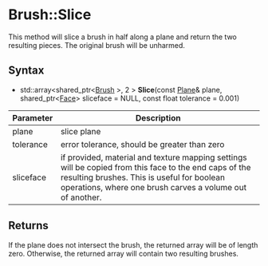 # Brush::Slice

This method will slice a brush in half along a plane and return the two resulting pieces. The original brush will be unharmed.

## Syntax

- std::array<shared_ptr<[Brush](Brush.md) \>, 2 \> **Slice**(const [Plane](Plane.md)& plane, shared_ptr<[Face](Face.md)> sliceface = NULL, const float tolerance = 0.001)

| Parameter | Description |
|---|---|
| plane | slice plane |
| tolerance | error tolerance, should be greater than zero |
| sliceface | if provided, material and texture mapping settings will be copied from this face to the end caps of the resulting brushes. This is useful for boolean operations, where one brush carves a volume out of another.

## Returns

If the plane does not intersect the brush, the returned array will be of length zero. Otherwise, the returned array will contain two resulting brushes.
